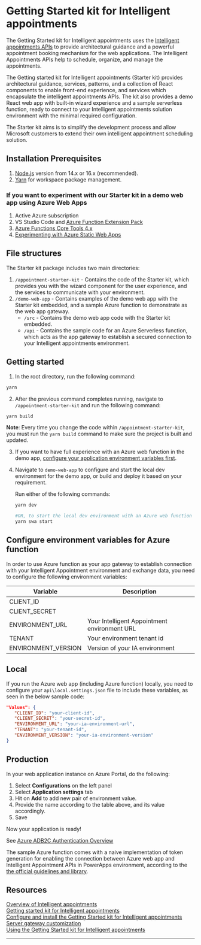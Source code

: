 # Getting Started kit for Intelligent appointments

The Getting Started kit for Intelligent appointments uses the [Intelligent appointments APIs](https://docs.microsoft.com/en-us/dynamics365/industry/financial-services/intelligent-appointments-api-reference) to provide architectural guidance and a powerful appointment booking mechanism for the web applications. The Intelligent Appointments APIs help to schedule, organize, and manage the appointments.

The Getting started kit for Intelligent appointments (Starter kit) provides architectural guidance, services, patterns, and a collection of React components to enable front-end experience, and services which encapsulate the intelligent appointments APIs. The kit also provides a demo React web app with built-in wizard experience and a sample serverless function, ready to connect to your Intelligent appointments solution environment with the minimal required configuration.

The Starter kit aims is to simplify the development process and allow Microsoft customers to extend their own intelligent appointment scheduling solution.

## Installation Prerequisites

1. [Node.js](https://nodejs.dev) version from 14.x or 16.x (recommended).
2. [Yarn](https://yarnpkg.com) for workspace package management.

### If you want to experiment with our Starter kit in a demo web app using Azure Web Apps

1. Active Azure subscription
2. VS Studio Code and [Azure Function Extension Pack](https://marketplace.visualstudio.com/items?itemName=ms-vscode.vscode-node-azure-pack)
3. [Azure Functions Core Tools 4.x](https://docs.microsoft.com/en-us/azure/azure-functions/functions-run-local#install-the-azure-functions-core-tools)
4. [Experimenting with Azure Static Web Apps](https://azure.github.io/static-web-apps-cli/)

## File structures

The Starter kit package includes two main directories:

1. `/appointment-starter-kit` - Contains the code of the Starter kit, which provides you with the wizard component for the user experience, and the services to communicate with your environment.
2. `/demo-web-app` - Contains examples of the demo web app with the Starter kit embedded, and a sample Azure function to demonstrate as the web app gateway.
   * `/src` - Contains the demo web app code with the Starter kit embedded.
   * `/api` - Contains the sample code for an Azure Serverless function, which acts as the app gateway to establish a secured connection to your Intelligent appointments environment.

## Getting started

1. In the root directory, run the following command:

```bash
yarn
```

2. After the previous command completes running, navigate to `/appointment-starter-kit` and run the following command:

```bash
yarn build
```

**Note**: Every time you change the code within `/appointment-starter-kit`, you must run the `yarn build` command to make sure the project is built and updated.

3. If you want to have full experience with an Azure web function in the demo app, [configure your application environment variables first](#configure-environment-variables-for-azure-function).

4. Navigate to `demo-web-app` to configure and start the local dev environment for the demo app, or build and deploy it based on your requirement.

   Run either of the following commands:

   ```bash
   yarn dev

   #OR, to start the local dev environment with an Azure web function
   yarn swa start

   ```

## Configure environment variables for Azure function

In order to use Azure function as your app gateway to establish connection with your Intelligent Appointment environment and exchange data, you need to configure the following environment variables:

| Variable             | Description                                  |
|----------------------|----------------------------------------------|
| CLIENT_ID            |                                              |
| CLIENT_SECRET        |                                              |
| ENVIRONMENT_URL      | Your Intelligent Appointment environment URL |
| TENANT               | Your environment tenant id                   |
| ENVIRONMENT_VERSION  | Version of your IA environment               |

## Local

If you run the Azure web app (including Azure function) locally, you need to configure your `api\local.settings.json` file to include these variables, as seen in the below sample code:

```json
"Values": {
   "CLIENT_ID": "your-client-id",
   "CLIENT_SECRET": "your-secret-id",
   "ENVIRONMENT_URL": "your-ia-environment-url",
   "TENANT": "your-tenant-id",
   "ENVIRONMENT_VERSION": "your-ia-environment-version"
}
```

## Production

In your web application instance on Azure Portal, do the following:

1. Select **Configurations** on the left panel
2. Select **Application settings** tab
3. Hit on **Add** to add new pair of environment value.
4. Provide the name according to the table above, and its value accordingly.
5. Save

Now your application is ready!

See [Azure ADB2C Authentication Overview](https://learn.microsoft.com/en-us/azure/active-directory-b2c/technical-overview)

The sample Azure function comes with a naive implementation of token generation for enabling the connection between Azure web app and Intelligent Appointment APIs in PowerApps environment, according to the [the official guidelines and library](https://github.com/AzureAD/microsoft-authentication-library-for-js/blob/dev/lib/msal-common/docs/request.md#client-credentials-flow).

## Resources

[Overview of Intelligent appointments](https://docs.microsoft.com/en-us/dynamics365/industry/financial-services/intelligent-appointments)  
[Getting started kit for Intelligent appointments](https://docs.microsoft.com/en-us/dynamics365/industry/financial-services/intelligent-appointments-gs-kit)     
[Configure and install the Getting Started kit for Intelligent appointments](https://docs.microsoft.com/en-us/dynamics365/industry/financial-services/configure-install-intelligent-appointments-gs-kit)      
[Server gateway customization](https://docs.microsoft.com/en-us/dynamics365/industry/financial-services/server-gateway-customization)     
[Using the Getting Started kit for Intelligent appointments](https://docs.microsoft.com/en-us/dynamics365/industry/financial-services/using-getting-started-kit-ia)
****